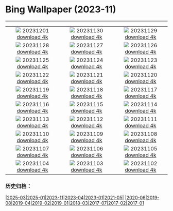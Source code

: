 # Bing Wallpaper (2023-11)
**************
| | | |
| :----: | :----: | :----: |
| ![](https://www.bing.com/th?id=OHR.IcebergAntarctica_ZH-CN2053356825_1920x1080.jpg) 20231201 [download 4k](https://www.bing.com/th?id=OHR.IcebergAntarctica_ZH-CN2053356825_UHD.jpg) | ![](https://www.bing.com/th?id=OHR.TrotternishStorr_ZH-CN2508882441_1920x1080.jpg) 20231130 [download 4k](https://www.bing.com/th?id=OHR.TrotternishStorr_ZH-CN2508882441_UHD.jpg) | ![](https://www.bing.com/th?id=OHR.SchwerinerSchloss_ZH-CN2390476345_1920x1080.jpg) 20231129 [download 4k](https://www.bing.com/th?id=OHR.SchwerinerSchloss_ZH-CN2390476345_UHD.jpg) |
| ![](https://www.bing.com/th?id=OHR.AssiniboineProvincialPark_ZH-CN2270275151_1920x1080.jpg) 20231128 [download 4k](https://www.bing.com/th?id=OHR.AssiniboineProvincialPark_ZH-CN2270275151_UHD.jpg) | ![](https://www.bing.com/th?id=OHR.RioNegro_ZH-CN2121977810_1920x1080.jpg) 20231127 [download 4k](https://www.bing.com/th?id=OHR.RioNegro_ZH-CN2121977810_UHD.jpg) | ![](https://www.bing.com/th?id=OHR.BradgateFallow_ZH-CN1852334581_1920x1080.jpg) 20231126 [download 4k](https://www.bing.com/th?id=OHR.BradgateFallow_ZH-CN1852334581_UHD.jpg) |
| ![](https://www.bing.com/th?id=OHR.TajoRiver_ZH-CN1752559204_1920x1080.jpg) 20231125 [download 4k](https://www.bing.com/th?id=OHR.TajoRiver_ZH-CN1752559204_UHD.jpg) | ![](https://www.bing.com/th?id=OHR.HallofMosses_ZH-CN1565129809_1920x1080.jpg) 20231124 [download 4k](https://www.bing.com/th?id=OHR.HallofMosses_ZH-CN1565129809_UHD.jpg) | ![](https://www.bing.com/th?id=OHR.TeideNational_ZH-CN1367200520_1920x1080.jpg) 20231123 [download 4k](https://www.bing.com/th?id=OHR.TeideNational_ZH-CN1367200520_UHD.jpg) |
| ![](https://www.bing.com/th?id=OHR.SnakeRiverTeton_ZH-CN1213535303_1920x1080.jpg) 20231122 [download 4k](https://www.bing.com/th?id=OHR.SnakeRiverTeton_ZH-CN1213535303_UHD.jpg) | ![](https://www.bing.com/th?id=OHR.HelloSeal_ZH-CN1064568368_1920x1080.jpg) 20231121 [download 4k](https://www.bing.com/th?id=OHR.HelloSeal_ZH-CN1064568368_UHD.jpg) | ![](https://www.bing.com/th?id=OHR.CastleCoch_ZH-CN0917284602_1920x1080.jpg) 20231120 [download 4k](https://www.bing.com/th?id=OHR.CastleCoch_ZH-CN0917284602_UHD.jpg) |
| ![](https://www.bing.com/th?id=OHR.FrozenBog_ZH-CN0712859386_1920x1080.jpg) 20231119 [download 4k](https://www.bing.com/th?id=OHR.FrozenBog_ZH-CN0712859386_UHD.jpg) | ![](https://www.bing.com/th?id=OHR.MilsePolarBear_ZH-CN0567475122_1920x1080.jpg) 20231118 [download 4k](https://www.bing.com/th?id=OHR.MilsePolarBear_ZH-CN0567475122_UHD.jpg) | ![](https://www.bing.com/th?id=OHR.BadRiver_ZH-CN0416550169_1920x1080.jpg) 20231117 [download 4k](https://www.bing.com/th?id=OHR.BadRiver_ZH-CN0416550169_UHD.jpg) |
| ![](https://www.bing.com/th?id=OHR.AthensAcropolis_ZH-CN9942357439_1920x1080.jpg) 20231116 [download 4k](https://www.bing.com/th?id=OHR.AthensAcropolis_ZH-CN9942357439_UHD.jpg) | ![](https://www.bing.com/th?id=OHR.SarekSweden_ZH-CN9728518595_1920x1080.jpg) 20231115 [download 4k](https://www.bing.com/th?id=OHR.SarekSweden_ZH-CN9728518595_UHD.jpg) | ![](https://www.bing.com/th?id=OHR.RussellLupines_ZH-CN8552113285_1920x1080.jpg) 20231114 [download 4k](https://www.bing.com/th?id=OHR.RussellLupines_ZH-CN8552113285_UHD.jpg) |
| ![](https://www.bing.com/th?id=OHR.OliveOrchard_ZH-CN8198989130_1920x1080.jpg) 20231113 [download 4k](https://www.bing.com/th?id=OHR.OliveOrchard_ZH-CN8198989130_UHD.jpg) | ![](https://www.bing.com/th?id=OHR.MallarDucks_ZH-CN7422818269_1920x1080.jpg) 20231112 [download 4k](https://www.bing.com/th?id=OHR.MallarDucks_ZH-CN7422818269_UHD.jpg) | ![](https://www.bing.com/th?id=OHR.ValDiFunes_ZH-CN2080915930_1920x1080.jpg) 20231111 [download 4k](https://www.bing.com/th?id=OHR.ValDiFunes_ZH-CN2080915930_UHD.jpg) |
| ![](https://www.bing.com/th?id=OHR.BadlandsSunrise_ZH-CN5906162228_1920x1080.jpg) 20231110 [download 4k](https://www.bing.com/th?id=OHR.BadlandsSunrise_ZH-CN5906162228_UHD.jpg) | ![](https://www.bing.com/th?id=OHR.NorwayBirch_ZH-CN5482311438_1920x1080.jpg) 20231109 [download 4k](https://www.bing.com/th?id=OHR.NorwayBirch_ZH-CN5482311438_UHD.jpg) | ![](https://www.bing.com/th?id=OHR.LiDong2023_ZH-CN5089092069_1920x1080.jpg) 20231108 [download 4k](https://www.bing.com/th?id=OHR.LiDong2023_ZH-CN5089092069_UHD.jpg) |
| ![](https://www.bing.com/th?id=OHR.KirkilaiTower_ZH-CN4058404632_1920x1080.jpg) 20231107 [download 4k](https://www.bing.com/th?id=OHR.KirkilaiTower_ZH-CN4058404632_UHD.jpg) | ![](https://www.bing.com/th?id=OHR.LagoPehoe_ZH-CN3367356273_1920x1080.jpg) 20231106 [download 4k](https://www.bing.com/th?id=OHR.LagoPehoe_ZH-CN3367356273_UHD.jpg) | ![](https://www.bing.com/th?id=OHR.SilencioSpain_ZH-CN2955614478_1920x1080.jpg) 20231105 [download 4k](https://www.bing.com/th?id=OHR.SilencioSpain_ZH-CN2955614478_UHD.jpg) |
| ![](https://www.bing.com/th?id=OHR.BisonSnow_ZH-CN2483472629_1920x1080.jpg) 20231104 [download 4k](https://www.bing.com/th?id=OHR.BisonSnow_ZH-CN2483472629_UHD.jpg) | ![](https://www.bing.com/th?id=OHR.SeaNettles_ZH-CN1735729435_1920x1080.jpg) 20231103 [download 4k](https://www.bing.com/th?id=OHR.SeaNettles_ZH-CN1735729435_UHD.jpg) | ![](https://www.bing.com/th?id=OHR.DeathValleySalt_ZH-CN8438207719_1920x1080.jpg) 20231102 [download 4k](https://www.bing.com/th?id=OHR.DeathValleySalt_ZH-CN8438207719_UHD.jpg) |

### 历史归档：

|[2025-03](bing/2025-03/2025-03.md)|[2025-01](bing/2025-01/2025-01.md)|[2023-11](bing/2023-11/2023-11.md)|[2023-04](bing/2023-04/2023-04.md)|[2023-01](bing/2023-01/2023-01.md)|[2021-05](bing/2021-05/2021-05.md)|
|[2020-06](bing/2020-06/2020-06.md)|[2019-08](bing/2019-08/2019-08.md)|[2019-04](bing/2019-04/2019-04.md)|[2019-02](bing/2019-02/2019-02.md)|[2019-01](bing/2019-01/2019-01.md)|[2018-03](bing/2018-03/2018-03.md)|[2017-07](bing/2017-07/2017-07.md)|[2017-02](bing/2017-02/2017-02.md)|[2017-01](bing/2017-01/2017-01.md)